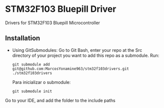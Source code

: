 # STM32F103 Bluepill Driver
Drivers for STM32F103 Bluepill Microcontroller

## Installation

* Using GitSubmodules: Go to Git Bash, enter your repo at the Src directory of your project you want to add this repo as a submodule. Run:

      git submodule add git@github.com:MarcosYonamine963/stm32f103drivers.git ./stm32f103drivers

  Para inicializar o submodule:

      git submodule init


Go to your IDE, and add the folder to the include paths
